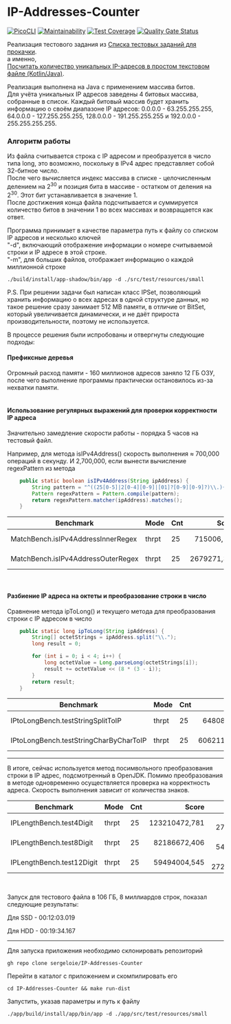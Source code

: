 # IP-Addresses-Counter

 [![PicoCLI](https://img.shields.io/badge/PicoCLI-4.7.5-green.svg)](https://github.com/remkop/picocli)
 [![Maintainability](https://api.codeclimate.com/v1/badges/ed3b9b81ba0273cb8e89/maintainability)](https://codeclimate.com/github/sergeloie/IP-Addresses-Counter/maintainability)
 [![Test Coverage](https://api.codeclimate.com/v1/badges/ed3b9b81ba0273cb8e89/test_coverage)](https://codeclimate.com/github/sergeloie/IP-Addresses-Counter/test_coverage)
 [![Quality Gate Status](https://sonarcloud.io/api/project_badges/measure?project=sergeloie_IP-Addresses-Counter&metric=alert_status)](https://sonarcloud.io/summary/new_code?id=sergeloie_IP-Addresses-Counter)

Реализация тестового задания из [Списка тестовых заданий для прокачки](https://github.com/Hexlet/ru-test-assignments).  
а именно,  
[Посчитать количество уникальных IP-адресов в простом текстовом файле (Kotlin/Java)](https://github.com/Ecwid/new-job/blob/master/IP-Addr-Counter.md).

Реализация выполнена на Java с применением массива битов.  
Для учёта уникальных IP адресов заведены 4 битовых массива, собранные в список.
Каждый битовый массив будет хранить информацию о своём диапазоне IP адресов: 0.0.0.0 - 63.255.255.255, 64.0.0.0 - 127.255.255.255, 128.0.0.0 - 191.255.255.255 и 192.0.0.0 - 255.255.255.255.

### Алгоритм работы
Из файла считывается строка с IP адресом и преобразуется в число типа long, это возможно, поскольку в IPv4 адрес представляет собой 32-битное число.  
После чего вычисляется индекс массива в списке - целочисленным делением на $2^{30}$ и позиция бита в массиве - остатком от деления на $2^{30}$. Этот бит устанавливается в значение 1.  
После достижения конца файла подсчитывается и суммируется количество битов в значении 1 во всех массивах и возвращается как ответ.  

Программа принимает в качестве параметра путь к файлу со списком IP адресов и несколько ключей  
"-d", включающий отображение информации о номере считываемой строки и IP адресе в этой строке.  
"-m", для больших файлов, отображает информацию о каждой миллионной строке  

```
./build/install/app-shadow/bin/app -d ./src/test/resources/small
```



P.S. При решении задачи был написан класс IPSet, позволяющий хранить информацию о всех адресах в одной структуре данных, но такое решение сразу занимает 512 MB памяти, в отличие от BitSet, который увеличивается динамически, и не даёт прироста производительности, поэтому не используется.

В процессе решения были испробованы и отвергнуты следующие подходы:

#### Префиксные деревья
Огромный расход памяти - 160 миллионов адресов заняло 12 ГБ ОЗУ, после чего выполнение программы практически остановилось из-за нехватки памяти.  
<br />
  
#### Использование регулярных выражений для проверки корректности IP адреса
Значительно замедление скорости работы - порядка 5 часов на тестовый файл.

Например, для метода isIPv4Address() скорость выполнения ≈ 700,000 операций в секунду. И 2,700,000, если вынести вычисление regexPattern из метода
```java
    public static boolean isIPv4Address(String ipAddress) {
        String pattern = "^((25[0-5]|2[0-4][0-9]|[01]?[0-9][0-9]?)\\.){3}(25[0-5]|2[0-4][0-9]|[01]?[0-9][0-9]?)$";
        Pattern regexPattern = Pattern.compile(pattern);
        return regexPattern.matcher(ipAddress).matches();
    }
```

| Benchmark                          | Mode  | Cnt |       Score |       Error | Units |
|------------------------------------|-------|-----|------------:|------------:|-------|
| MatchBench.isIPv4AddressInnerRegex | thrpt | 25  |  715006,184 |  ± 5881,340 | ops/s |
| MatchBench.isIPv4AddressOuterRegex | thrpt | 25  | 2679271,358 | ± 92405,723 | ops/s |

<br />

#### Разбиение IP адреса на октеты и преобразование строки в число

Сравнение метода ipToLong() и текущего метода для преобразования строки с IP адресом в число
```java
    public static long ipToLong(String ipAddress) {
        String[] octetStrings = ipAddress.split("\\.");
        long result = 0;

        for (int i = 0; i < 4; i++) {
            long octetValue = Long.parseLong(octetStrings[i]);
            result += octetValue << (8 * (3 - i));
        }
        return result;
    }
```

| Benchmark                              | Mode  | Cnt |        Score |        Error | Units |
|----------------------------------------|-------|-----|-------------:|-------------:|-------|
| IPtoLongBench.testStringSplitToIP      | thrpt | 25  |  6480849,205 | ± 177321,560 | ops/s |
| IPtoLongBench.testStringCharByCharToIP | thrpt | 25  | 60621167,508 | ± 437508,189 | ops/s |

---

В итоге, сейчас используется метод посимвольного преобразования строки в IP адрес, подсмотренный в OpenJDK.
Помимо преобразования в методе одновременно осуществляется проверка на корректность адреса.
Скорость выполнения зависит от количества знаков.

| Benchmark                 | Mode  | Cnt |         Score |         Error | Units |
|---------------------------|-------|-----|--------------:|--------------:|-------|
| IPLengthBench.test4Digit  | thrpt | 25  | 123210472,781 |  ± 272082,957 | ops/s |
| IPLengthBench.test8Digit  | thrpt | 25  |  82186672,406 |  ± 545401,768 | ops/s |
| IPLengthBench.test12Digit | thrpt | 25  |  59494004,545 | ± 2726267,979 | ops/s |

<br />

Запуск для тестового файла в 106 ГБ, 8 миллиардов строк, показал следующие результаты:  

Для SSD - 00:12:03.019

Для HDD - 00:19:34.167  

---

Для запуска приложения необходимо склонировать репозиторий
```shell
gh repo clone sergeloie/IP-Addresses-Counter
```
  
Перейти в каталог с приложением и скомпилировать его
```shell
cd IP-Addresses-Counter && make run-dist
```
  
Запустить, указав параметры и путь к файлу
```shell
./app/build/install/app/bin/app -d ./app/src/test/resources/small
```